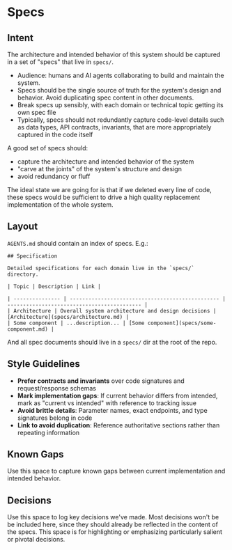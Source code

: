 # Specs

## Intent

The architecture and intended behavior of this system should be captured in a set of "specs" that live in `specs/`.

- Audience: humans and AI agents collaborating to build and maintain the system.
- Specs should be the single source of truth for the system's design and behavior. Avoid duplicating spec content in other documents.
- Break specs up sensibly, with each domain or technical topic getting its own spec file
- Typically, specs should not redundantly capture code-level details such as data types, API contracts, invariants, that are more appropriately captured in the code itself

A good set of specs should:

- capture the architecture and intended behavior of the system
- "carve at the joints" of the system's structure and design
- avoid redundancy or fluff

The ideal state we are going for is that if we deleted every line of code, these specs would be sufficient to drive a high quality replacement implementation of the whole system.

## Layout

`AGENTS.md` should contain an index of specs. E.g.:

```
## Specification

Detailed specifications for each domain live in the `specs/` directory.

| Topic | Description | Link |

| --------------- | ------------------------------------------------ | ------------------------------------------- |
| Architecture | Overall system architecture and design decisions | [Architecture](specs/architecture.md) |
| Some component | ...description... | [Some component](specs/some-component.md) |
```

And all spec documents should live in a `specs/` dir at the root of the repo.

## Style Guidelines

- **Prefer contracts and invariants** over code signatures and request/response schemas
- **Mark implementation gaps**: If current behavior differs from intended, mark as "current vs intended" with reference to tracking issue
- **Avoid brittle details**: Parameter names, exact endpoints, and type signatures belong in code
- **Link to avoid duplication**: Reference authoritative sections rather than repeating information

## Known Gaps

Use this space to capture known gaps between current implementation and intended behavior.

## Decisions

Use this space to log key decisions we've made. Most decisions won't be be included here, since they should already be reflected in the content of the specs. This space is for highlighting or emphasizing particularly salient or pivotal decisions.
